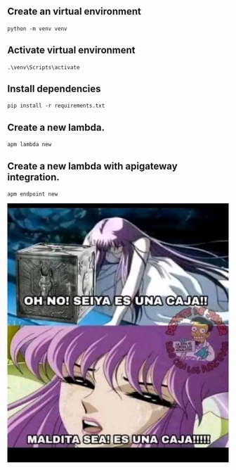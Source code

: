 ## Create an virtual environment

```shell
python -m venv venv
```

## Activate virtual environment

```shell
.\venv\Scripts\activate
```

## Install dependencies

```shell
pip install -r requirements.txt
```

## Create a new lambda.

```shell
apm lambda new
```

## Create a new lambda with apigateway integration.

```shell
apm endpoint new
```

<!-- ![x][def]

[def]: https://ntsoft-bolivia.com/icon_utilities.png -->

![x][def]

[def]: /img/caja.jpg
